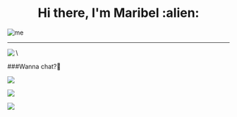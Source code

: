 <h1 align="center">Hi there, I'm Maribel :alien:</h1>

![me](https://github.com/maribelbhf/maribelbhf/blob/master/assets/resume.gif)

---

<img align="left" src="https://github-readme-stats.vercel.app/api?username=maribelbhf&theme=tokyonight&show_icons=true"/>\






###Wanna chat?:full_moon_with_face:

![](https://img.shields.io/badge/maribelbhf-7289DA?style=flat-square&logo=discord&logoColor=white)

[![](https://img.shields.io/badge/Linkedin-blue?style=flat-square&logo=linkedin&logoColor=white)](https://www.linkedin.com/in/maribelhernandez94/)

[![](https://img.shields.io/badge/maribelbhf@gmail.com-red?style=flat-square&logo=gmail&logoColor=white)](mailto:maribelbhf@gmail.com)

